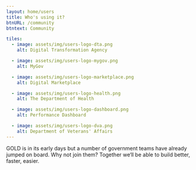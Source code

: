 ```yaml
---
layout: home/users
title: Who's using it?
btnURL: /community
btntext: Community

tiles:
  - image: assets/img/users-logo-dta.png
    alt: Digital Transformation Agency

  - image: assets/img/users-logo-mygov.png
    alt: MyGov

  - image: assets/img/users-logo-marketplace.png
    alt: Digital Marketplace

  - image: assets/img/users-logo-health.png
    alt: The Department of Health

  - image: assets/img/users-logo-dashboard.png
    alt: Performance Dashboard

  - image: assets/img/users-logo-dva.png
    alt: Department of Veterans' Affairs
---
```


GOLD is in its early days but a number of government teams have already jumped on board. Why not join them? Together we‘ll be able to build better, faster, easier.

